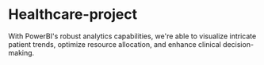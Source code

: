 # Healthcare-project 
With PowerBI's robust analytics capabilities, we're able to visualize intricate patient trends, optimize resource allocation, and enhance clinical decision-making.
